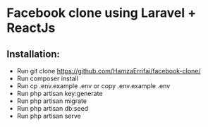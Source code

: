 # Facebook clone using Laravel + ReactJs
## Installation:
- Run git clone https://github.com/HamzaErrifai/facebook-clone/
- Run composer install
- Run cp .env.example .env or copy .env.example .env
- Run php artisan key:generate
- Run php artisan migrate
- Run php artisan db:seed
- Run php artisan serve

